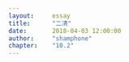 ```yaml
---
layout:     essay
title:      "二清"
date:       2018-04-03 12:00:00
author:     "shamphone"
chapter:	"10.2"
---
```



